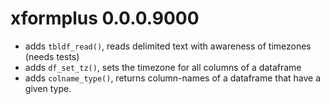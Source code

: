 # xformplus 0.0.0.9000

* adds `tbldf_read()`, reads delimited text with awareness of timezones (needs tests)
* adds `df_set_tz()`, sets the timezone for all columns of a dataframe
* adds `colname_type()`, returns column-names of a dataframe that have a given type.



